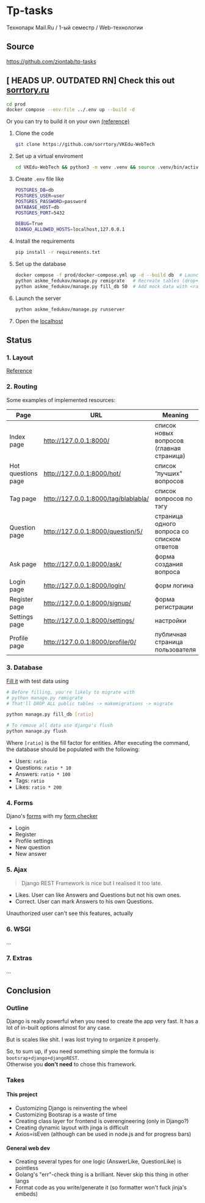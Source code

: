 # Tp-tasks

Технопарк Mail.Ru / 1-ый семестр / Web-технологии

## Source

<https://github.com/ziontab/tp-tasks>

## **[ HEADS UP. OUTDATED RN]** Check this out [sorrtory.ru](sorrtory.ru)

```sh
cd prod
docker compose --env-file ../.env up --build -d
```

Or you can try to build it on your own [(reference)](https://github.com/testdrivenio/django-on-docker/)

1. Clone the code

    ```bash
    git clone https://github.com/sorrtory/VKEdu-WebTech
    ```

2. Set up a virtual enviroment

    ```bash
    cd VKEdu-WebTech && python3 -m venv .venv && source .venv/bin/activate
    ```

3. Create `.env` file like

    ```sh
    POSTGRES_DB=db
    POSTGRES_USER=user
    POSTGRES_PASSWORD=password
    DATABASE_HOST=db
    POSTGRES_PORT=5432

    DEBUG=True
    DJANGO_ALLOWED_HOSTS=localhost,127.0.0.1
    ```

4. Install the requirements

    ```bash
    pip install -r requirements.txt
    ```

5. Set up the database

    ```sh
    docker compose -f prod/docker-compose.yml up -d --build db  # Launch the database
    python askme_fedukov/manage.py remigrate   # Recreate tables (drop+make)
    python askme_fedukov/manage.py fill_db 50  # Add mock data with <ratio>
    ```

6. Launch the server

    ```bash
    python askme_fedukov/manage.py runserver
    ```

7. Open the [localhost](http://127.0.0.1:8000/)

## Status

### 1. Layout

[Reference](https://github.com/ziontab/tp-tasks/blob/master/files/markdown/task-1.md#6-%D0%BF%D1%80%D0%B8%D0%BC%D0%B5%D1%80%D0%BD%D1%8B%D0%B9-%D0%B2%D0%BD%D0%B5%D1%88%D0%BD%D0%B8%D0%B9-%D0%B2%D0%B8%D0%B4-%D1%81%D1%82%D1%80%D0%B0%D0%BD%D0%B8%D1%86)

### 2. Routing

Some examples of implemented resources:

| Page                              | URL                                    | Meaning                                    |
|-----------------------------------|----------------------------------------|--------------------------------------------|
| Index page                        | <http://127.0.0.1:8000/>               | список новых вопросов (главная страница)   |
| Hot questions page                | <http://127.0.0.1:8000/hot/>           | список “лучших” вопросов                   |
| Tag page                          | <http://127.0.0.1:8000/tag/blablabla/> | список вопросов по тэгу                    |
| Question page                     | <http://127.0.0.1:8000/question/5/>    | страница одного вопроса со списком ответов |
| Ask page                          | <http://127.0.0.1:8000/ask/>           | форма создания вопроса                     |
| Login page                        | <http://127.0.0.1:8000/login/>         | форм логина                                |
| Register page                     | <http://127.0.0.1:8000/signup/>        | форма регистрации                          |
| Settings page                     | <http://127.0.0.1:8000/settings/>      | настройки                                  |
| Profile page                      | <http://127.0.0.1:8000/profile/0/>     | публичная страница пользователя            |

### 3. Database

[Fill it](askme_fedukov/app/management/commands/fill_db.py) with test data using

```sh
# Before filling, you're likely to migrate with 
# python manage.py remigrate
# That'll DROP ALL public tables -> makemigrations -> migrate

python manage.py fill_db [ratio]

# To remove all data use django's flush
python manage.py flush
```

Where `[ratio]` is the fill factor for entities. After executing the command, the database should be populated with the following:

- Users: `ratio`
- Questions: `ratio * 10`
- Answers: `ratio * 100`
- Tags: `ratio`
- Likes: `ratio * 200`

### 4. Forms

Djano's [forms](askme_fedukov/app/forms.py) with my [form checker](/askme_fedukov/app/utils/form_checker.py)

- Login
- Register
- Profile settings
- New question
- New answer

### 5. Ajax

> Django REST Framework is nice but I realised it too late.

- Likes. User can like Answers and Questions but not his own ones.
- Correct. User can mark Answers to his own Questions.

Unauthorized user can't see this features, actually

### 6. WSGI

...

### 7. Extras

...

## Conclusion

### Outline

Django is really powerful when you need to create the app very fast.
It has a lot of in-built options almost for any case.

But is scales like shit. I was lost trying to organize it properly.

So, to sum up, if you need something simple the formula is `bootsrap+django+djangoREST`. \
Otherwise you **don't need** to chose this framework.

### Takes

#### This project

- Customizing Django is reinventing the wheel
- Customizing Bootsrap is a waste of time
- Creating class layer for frontend is overengineering (only in Django?)
- Creating dynamic layout with jinga is difficult
- Axios=isEven (although can be used in node.js and for progress bars)

#### General web dev

- Creating several types for one logic (AnswerLike, QuestionLike) is pointless
- Golang's "err"-check thing is a brilliant. Never skip this thing in other langs
- Format code as you write/generate it (so formatter won't fuck jinja's embeds)
